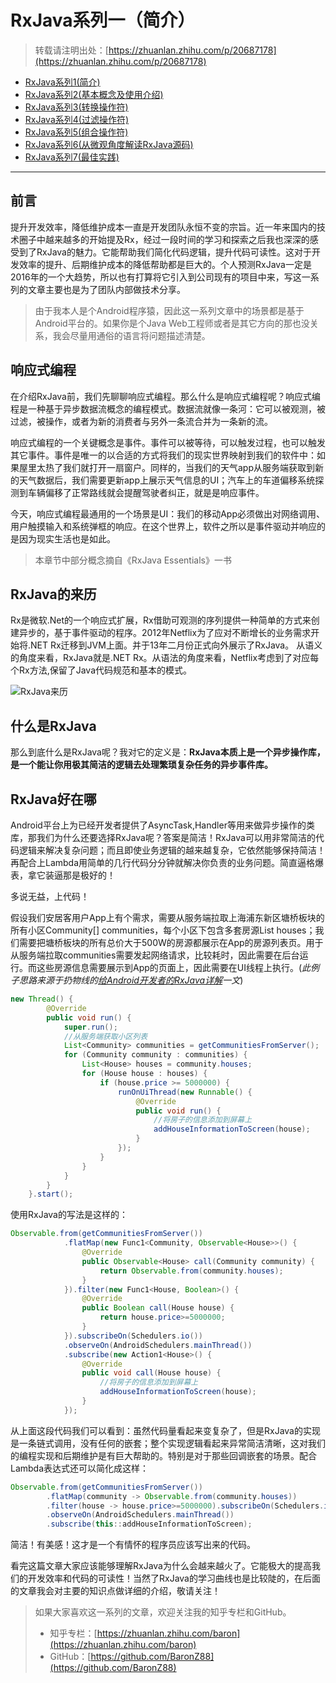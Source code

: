 # RxJava系列一（简介）

> 转载请注明出处：[https://zhuanlan.zhihu.com/p/20687178](https://zhuanlan.zhihu.com/p/20687178)

* [RxJava系列1(简介)](https://zhuanlan.zhihu.com/p/20687178)
* [RxJava系列2(基本概念及使用介绍)](https://zhuanlan.zhihu.com/p/20687307)
* [RxJava系列3(转换操作符)](https://zhuanlan.zhihu.com/p/21926591)
* [RxJava系列4(过滤操作符)](https://zhuanlan.zhihu.com/p/21966621)
* [RxJava系列5(组合操作符)](https://zhuanlan.zhihu.com/p/22039934)
* [RxJava系列6(从微观角度解读RxJava源码)](https://zhuanlan.zhihu.com/p/22338235)   
* [RxJava系列7(最佳实践)](https://zhuanlan.zhihu.com/p/23108381)  

***
## 前言
提升开发效率，降低维护成本一直是开发团队永恒不变的宗旨。近一年来国内的技术圈子中越来越多的开始提及Rx，经过一段时间的学习和探索之后我也深深的感受到了RxJava的魅力。它能帮助我们简化代码逻辑，提升代码可读性。这对于开发效率的提升、后期维护成本的降低帮助都是巨大的。个人预测RxJava一定是2016年的一个大趋势，所以也有打算将它引入到公司现有的项目中来，写这一系列的文章主要也是为了团队内部做技术分享。

> 由于我本人是个Android程序猿，因此这一系列文章中的场景都是基于Android平台的。如果你是个Java Web工程师或者是其它方向的那也没关系，我会尽量用通俗的语言将问题描述清楚。

## 响应式编程
在介绍RxJava前，我们先聊聊响应式编程。那么什么是响应式编程呢？响应式编程是一种基于异步数据流概念的编程模式。数据流就像一条河：它可以被观测，被过滤，被操作，或者为新的消费者与另外一条流合并为一条新的流。

响应式编程的一个关键概念是事件。事件可以被等待，可以触发过程，也可以触发其它事件。事件是唯一的以合适的方式将我们的现实世界映射到我们的软件中：如果屋里太热了我们就打开一扇窗户。同样的，当我们的天气app从服务端获取到新的天气数据后，我们需要更新app上展示天气信息的UI；汽车上的车道偏移系统探测到车辆偏移了正常路线就会提醒驾驶者纠正，就是是响应事件。

今天，响应式编程最通用的一个场景是UI：我们的移动App必须做出对网络调用、用户触摸输入和系统弹框的响应。在这个世界上，软件之所以是事件驱动并响应的是因为现实生活也是如此。

> 本章节中部分概念摘自《RxJava Essentials》一书

## RxJava的来历
Rx是微软.Net的一个响应式扩展，Rx借助可观测的序列提供一种简单的方式来创建异步的，基于事件驱动的程序。2012年Netflix为了应对不断增长的业务需求开始将.NET Rx迁移到JVM上面。并于13年二月份正式向外展示了RxJava。
从语义的角度来看，RxJava就是.NET Rx。从语法的角度来看，Netflix考虑到了对应每个Rx方法,保留了Java代码规范和基本的模式。

![RxJava来历](http://ocjtywvav.bkt.clouddn.com/rxjava/1/RxJava%E6%9D%A5%E5%8E%86.png)

## 什么是RxJava

那么到底什么是RxJava呢？我对它的定义是：**RxJava本质上是一个异步操作库，是一个能让你用极其简洁的逻辑去处理繁琐复杂任务的异步事件库。**

## RxJava好在哪
Android平台上为已经开发者提供了AsyncTask,Handler等用来做异步操作的类库，那我们为什么还要选择RxJava呢？答案是简洁！RxJava可以用非常简洁的代码逻辑来解决复杂问题；而且即使业务逻辑的越来越复杂，它依然能够保持简洁！再配合上Lambda用简单的几行代码分分钟就解决你负责的业务问题。简直逼格爆表，拿它装逼那是极好的！

多说无益，上代码！

假设我们安居客用户App上有个需求，需要从服务端拉取上海浦东新区塘桥板块的所有小区Community[] communities，每个小区下包含多套房源List<House> houses；我们需要把塘桥板块的所有总价大于500W的房源都展示在App的房源列表页。用于从服务端拉取communities需要发起网络请求，比较耗时，因此需要在后台运行。而这些房源信息需要展示到App的页面上，因此需要在UI线程上执行。(*此例子思路来源于扔物线的[给Android开发者的RxJava详解](http://gank.io/post/560e15be2dca930e00da1083)一文*)

```java       
new Thread() {
        @Override
        public void run() {
            super.run();
            //从服务端获取小区列表
            List<Community> communities = getCommunitiesFromServer();
            for (Community community : communities) {
                List<House> houses = community.houses;
                for (House house : houses) {
                    if (house.price >= 5000000) {
                        runOnUiThread(new Runnable() {
                            @Override
                            public void run() {
                                //将房子的信息添加到屏幕上
                                addHouseInformationToScreen(house);
                            }
                        });
                    }
                }
            }
        }
    }.start();
```

使用RxJava的写法是这样的：

```java
Observable.from(getCommunitiesFromServer())
            .flatMap(new Func1<Community, Observable<House>>() {
                @Override
                public Observable<House> call(Community community) {
                    return Observable.from(community.houses);
                }
            }).filter(new Func1<House, Boolean>() {
                @Override
                public Boolean call(House house) {
                    return house.price>=5000000;
                }
            }).subscribeOn(Schedulers.io())
            .observeOn(AndroidSchedulers.mainThread())
            .subscribe(new Action1<House>() {
                @Override
                public void call(House house) {
                    //将房子的信息添加到屏幕上
                    addHouseInformationToScreen(house);
                }
            });
```
            
从上面这段代码我们可以看到：虽然代码量看起来变复杂了，但是RxJava的实现是一条链式调用，没有任何的嵌套；整个实现逻辑看起来异常简洁清晰，这对我们的编程实现和后期维护是有巨大帮助的。特别是对于那些回调嵌套的场景。配合Lambda表达式还可以简化成这样：

```java 
Observable.from(getCommunitiesFromServer())
        .flatMap(community -> Observable.from(community.houses))
        .filter(house -> house.price>=5000000).subscribeOn(Schedulers.io())
        .observeOn(AndroidSchedulers.mainThread())
        .subscribe(this::addHouseInformationToScreen);
```

简洁！有美感！这才是一个有情怀的程序员应该写出来的代码。

看完这篇文章大家应该能够理解RxJava为什么会越来越火了。它能极大的提高我们的开发效率和代码的可读性！当然了RxJava的学习曲线也是比较陡的，在后面的文章我会对主要的知识点做详细的介绍，敬请关注！

> 如果大家喜欢这一系列的文章，欢迎关注我的知乎专栏和GitHub。
>   
> * 知乎专栏：[https://zhuanlan.zhihu.com/baron](https://zhuanlan.zhihu.com/baron)  
> * GitHub：[https://github.com/BaronZ88](https://github.com/BaronZ88) 

